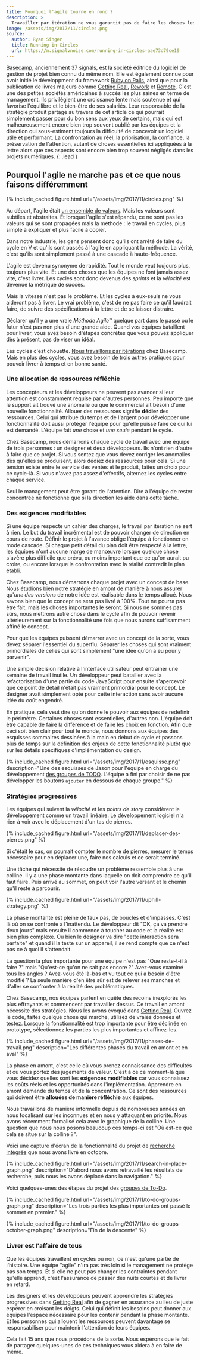 ```yaml
---
title: Pourquoi l'agile tourne en rond ?
description: >
  Travailler par itération ne vous garantit pas de faire les choses les plus utiles, c'est pour cela qu'il vous faut aussi apprendre à protéger l'attention de vos équipes pendant la phase de conception.
image: /assets/img/2017/11/circles.png
source:
  author: Ryan Singer
  title: Running in Circles
  url: https://m.signalvnoise.com/running-in-circles-aae73d79ce19
---
```


[Basecamp](https://basecamp.com/about), anciennement 37 signals, est la société
éditrice du logiciel de gestion de projet bien connu du même nom. Elle est
également connue pour avoir initié le développment du framework [Ruby on
Rails](http://rubyonrails.org/), ainsi que pour la publication de livres majeurs
comme [Getting Real](https://basecamp.com/books/getting-real),
[Rework](https://basecamp.com/books/rework) et
[Remote](https://basecamp.com/books/remote). C'est une des petites sociétés américaines à succès les plus saines en terme de management. Ils privilégient une croissance lente mais soutenue et qui favorise l'équilibre et le bien-être de ses salariés. Leur responsable de la stratégie produit partage au travers de cet article ce qui pourrait simplement passer pour du bon sens aux yeux de certains, mais qui est malheureusement encore bien trop souvent oublié par les équipes et la direction qui sous-estiment toujours la difficulté de concevoir un logiciel utile et performant. La confrontation au réel, la priorisation, la confiance, la préservation de l'attention, autant de choses essentielles ici appliquées à la lettre alors que ces aspects sont encore bien trop souvent négligés dans les projets numériques.
{: .lead }

## Pourquoi l'agile ne marche pas et ce que nous faisons différemment

{% include_cached figure.html
 url="/assets/img/2017/11/circles.png"
%}

Au départ, l'agile était [un ensemble de valeurs](http://agilemanifesto.org/iso/fr/manifesto.html). Mais les valeurs sont subtiles et abstraites. Et lorsque l'agile s'est répandu, ce ne sont pas les valeurs qui se sont propagées mais la méthode : le travail en cycles, plus simple à expliquer et plus facile à copier.

Dans notre industrie, les gens pensent donc qu'ils ont arrêté de faire du cycle en V et qu'ils sont passés à l'agile en appliquant la méthode. La vérité, c'est qu'ils sont simplement passé à une cascade à haute-fréquence.

L'agile est devenu synonyme de rapidité. Tout le monde veut toujours plus, toujours plus vite. Et une des choses que les équipes ne font jamais assez vite, c'est livrer. Les cycles sont donc devenus des _sprints_ et la _vélocité_ est devenue la métrique de succès.

Mais la vitesse n'est pas le problème. Et les cycles à eux-seuls ne vous aideront pas à livrer. Le vrai problème, c'est de ne pas faire ce qu'il faudrait faire, de suivre des spécifications à la lettre et de se laisser distraire.

Déclarer qu'il y a une vraie *Méthode Agile™* quelque part dans le passé ou le futur n'est pas non plus d'une grande aide. Quand vos équipes bataillent pour livrer, vous avez besoin d'étapes concrètes que vous pouvez appliquer dès à présent, pas de viser un idéal.

Les cycles c'est chouette. [Nous travaillons par itérations](https://m.signalvnoise.com/how-we-set-up-our-work-cbce3d3d9cae) chez Basecamp. Mais en plus des cycles, vous avez besoin de trois autres pratiques pour pouvoir livrer à temps et en bonne santé.

### Une allocation de ressources réfléchie

Les concepteurs et les développeurs ne peuvent pas avancer si leur attention est constamment requise par d'autres personnes. Peu importe que le support ait trouvé une anomalie ou que le commercial ait besoin d'une nouvelle fonctionnalité. Allouer des ressources signifie **dédier** des ressources. Celui qui attribue du temps et de l'argent pour développer une fonctionnalité doit aussi protéger l'équipe pour qu'elle puisse faire ce qui lui est demandé. L'équipe fait *une* chose et *une seule* pendant le cycle.

Chez Basecamp, nous démarrons chaque cycle de travail avec une équipe de trois personnes : un designer et deux développeurs. Ils n'ont rien d'autre à faire que ce projet. Si vous sentez que vous devez corriger les anomalies dès qu'elles se produisent, alors dédiez des ressources pour cela. Si une tension existe entre le service des ventes et le produit, faites un choix pour ce cycle-là. Si vous n'avez pas assez d'effectifs, alternez les cycles entre chaque service.

Seul le management peut être garant de l'attention. Dire à l'équipe de rester concentrée ne fonctionne que si la direction les aide dans cette tâche.

### Des exigences modifiables

Si une équipe respecte un cahier des charges, le travail par itération ne sert à rien. Le but du travail incrémental est de pouvoir changer de direction en cours de route. Définir le projet à l'avance oblige l'équipe à fonctionner en mode cascade. Si chaque petit détail du plan doit être respecté à la lettre, les équipes n'ont aucune marge de manœuvre lorsque quelque chose s'avère plus difficile que prévu, ou moins important que ce qu'on aurait pu croire, ou encore lorsque la confrontation avec la réalité contredit le plan établi.

Chez Basecamp, nous démarrons chaque projet avec un concept de base. Nous étudions bien notre stratégie en amont de manière à nous assurer qu'*une des versions* de notre idée est réalisable dans le temps alloué. Nous savons bien que le concept ne sera pas livré à 100%. Tout ne pourra pas être fait, mais les choses importantes le seront. Si nous ne sommes pas sûrs, nous mettrons autre chose dans le cycle afin de pouvoir revenir ultérieurement sur la fonctionnalité une fois que nous aurons suffisamment affiné le concept.

Pour que les équipes puissent démarrer avec un concept de la sorte, vous devez séparer l'essentiel du superflu. Séparer les choses qui sont vraiment primordiales de celles qui sont simplement "une idée qu'on a eu pour y parvenir".

Une simple décision relative à l'interface utilisateur peut entrainer une semaine de travail inutile. Un développeur peut batailler avec la refactorisation d'une partie du code JavaScript pour ensuite s'apercevoir que ce point de détail n'était pas vraiment primordial pour le concept. Le designer avait simplement opté pour cette interaction sans avoir aucune idée du coût engendré.

En pratique, cela veut dire qu'on donne le pouvoir aux équipes de redéfinir le périmètre. Certaines choses sont essentielles, d'autres non. L'équipe doit être capable de faire la différence et de faire les choix en fonction. Afin que ceci soit bien clair pour tout le monde, nous donnons aux équipes des esquisses sommaires dessinées à la main en début de cycle et passons plus de temps sur la définition des enjeux de cette fonctionnalité plutôt que sur les détails spécifiques d'implémentation du design.

{% include_cached figure.html url="/assets/img/2017/11/esquisse.png"
description="Une des esquisses de Jason pour l'équipe en charge du développement
[des groupes de
TODO](https://m.signalvnoise.com/new-in-basecamp-3-to-do-groups-6e19efc65fcc).
L'équipe a fini par choisir de ne pas développer les boutons `ajouter` en dessous de chaque groupe." %}

### Stratégies progressives

Les équipes qui suivent la _vélocité_ et les _points de story_ considèrent le développement comme un travail linéaire. Le développement logiciel n'a rien à voir avec le déplacement d'un tas de pierres.

{% include_cached figure.html
 url="/assets/img/2017/11/deplacer-des-pierres.png"
%}

Si c'était le cas, on pourrait compter le nombre de pierres, mesurer le temps nécessaire pour en déplacer une, faire nos calculs et ce serait terminé.

Une tâche qui nécessite de résoudre un problème ressemble plus à une colline. Il y a une phase montante dans laquelle on doit comprendre ce qu'il faut faire. Puis arrivé au sommet, on peut voir l'autre versant et le chemin qu'il reste à parcourir.

{% include_cached figure.html
 url="/assets/img/2017/11/uphill-strategy.png" %}

La phase montante est pleine de faux pas, de boucles et d'impasses. C'est là où on se confronte à l'inattendu. Le développeur dit "OK, ça va prendre deux jours" mais ensuite il commence à toucher au code et la réalité est bien plus complexe. Ou bien le designer va dire "cette interaction sera parfaite" et quand il la teste sur un appareil, il se rend compte que ce n'est pas ce à quoi il s'attendait.

La question la plus importante pour une équipe n'est pas "Que reste-t-il à faire ?" mais "Qu'est-ce qu'on ne sait pas encore ?" Avez-vous examiné tous les angles ? Avez-vous été là-bas et vu tout ce qui a besoin d'être modifié ? La seule manière d'en être sûr est de relever ses manches et d'aller se confronter à la réalité des problématiques.

Chez Basecamp, nos équipes partent en quête des recoins inexplorés les plus effrayants et commencent par travailler dessus. Ce travail en amont nécessite des stratégies. Nous les avons évoqué dans [Getting Real](https://basecamp.com/books/getting-real). Ouvrez le code, faites quelque chose qui marche, utilisez de vraies données et testez. Lorsque la fonctionnalité est trop importante pour être déclinée en prototype, sélectionnez les parties les plus importantes et affinez-les.

{% include_cached figure.html
 url="/assets/img/2017/11/phases-de-travail.png"
 description="Les différentes phases du travail en amont et en aval" %}

La phase en amont, c'est celle où vous prenez connaissance des difficultés et où vous portez des jugements de valeur. C'est à ce ce moment-là que vous décidez quelles sont les **exigences modifiables** car vous connaissez les coûts réels et les opportunités dans l'implémentation. Apprendre en amont demande du temps et de la concentration. Ce sont des ressources qui doivent être **allouées de manière réfléchie** aux équipes.

Nous travaillons de manière informelle depuis de nombreuses années en nous focalisant sur les inconnues et en nous y attaquant en priorité. Nous avons récemment formalisé cela avec le graphique de la colline. Une question que nous nous posons beaucoup ces temps-ci est "Où est-ce que cela se situe sur la colline ?".

Voici une capture d'écran de la fonctionnalité du projet de [recherche intégrée](https://m.signalvnoise.com/new-search-and-more-in-basecamp-3-2a34020be96) que nous avons livré en octobre.

{% include_cached figure.html
url="/assets/img/2017/11/search-in-place-graph.png"
description="D'abord nous avons retravaillé les résultats de recherche, puis
nous les avons déplacé dans la navigation." %}

Voici quelques-unes des étapes du projet des [groupes de To-Do](https://m.signalvnoise.com/new-in-basecamp-3-to-do-groups-6e19efc65fcc).

{% include_cached figure.html
 url="/assets/img/2017/11/to-do-groups-graph.png"
 description="Les trois parties les plus importantes ont passé le sommet en premier." %}

{% include_cached figure.html
 url="/assets/img/2017/11/to-do-groups-october-graph.png"
 description="Fin de la descente" %}

### Livrer est l'affaire de tous

Que les équipes travaillent en cycles ou non, ce n'est qu'une partie de l'histoire. Une équipe "agile" n'ira pas très loin si le management ne protège pas son temps. Et si elle ne peut pas changer les contraintes pendant qu'elle apprend, c'est l'assurance de passer des nuits courtes et de livrer en retard.

Les designers et les développeurs peuvent apprendre les stratégies progressives dans [Getting Real](https://basecamp.com/books/getting-real) afin de gagner en assurance au lieu de juste espérer en croisant les doigts. Celui qui définit les besoins peut donner aux équipes l'espace nécessaire pour les contenir pendant la phase montante. Et les personnes qui allouent les ressources peuvent davantage se responsabiliser pour maintenir l'attention de leurs équipes.

Cela fait 15 ans que nous procédons de la sorte. Nous espérons que le fait de partager quelques-unes de ces techniques vous aidera à en faire de même.
